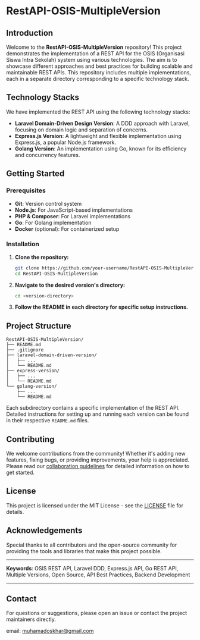 # RestAPI-OSIS-MultipleVersion

## Introduction

Welcome to the **RestAPI-OSIS-MultipleVersion** repository! This project demonstrates the implementation of a REST API for the OSIS (Organisasi Siswa Intra Sekolah) system using various technologies. The aim is to showcase different approaches and best practices for building scalable and maintainable REST APIs. This repository includes multiple implementations, each in a separate directory corresponding to a specific technology stack.

## Technology Stacks

We have implemented the REST API using the following technology stacks:

- **Laravel Domain-Driven Design Version**: A DDD approach with Laravel, focusing on domain logic and separation of concerns.
- **Express.js Version**: A lightweight and flexible implementation using Express.js, a popular Node.js framework.
- **Golang Version**: An implementation using Go, known for its efficiency and concurrency features.

## Getting Started

### Prerequisites

- **Git**: Version control system
- **Node.js**: For JavaScript-based implementations
- **PHP & Composer**: For Laravel implementations
- **Go**: For Golang implementation
- **Docker** (optional): For containerized setup

### Installation

1. **Clone the repository:**

   ```sh
   git clone https://github.com/your-username/RestAPI-OSIS-MultipleVersion.git
   cd RestAPI-OSIS-MultipleVersion
   ```

2. **Navigate to the desired version's directory:**

   ```sh
   cd <version-directory>
   ```

3. **Follow the README in each directory for specific setup instructions.**

## Project Structure

```text
RestAPI-OSIS-MultipleVersion/
├── README.md
├── .gitignore
├── laravel-domain-driven-version/
│   ├── ...
│   └── README.md
├── express-version/
│   ├── ...
│   └── README.md
└── golang-version/
    ├── ...
    └── README.md
```

Each subdirectory contains a specific implementation of the REST API. Detailed instructions for setting up and running each version can be found in their respective `README.md` files.

## Contributing

We welcome contributions from the community! Whether it's adding new features, fixing bugs, or providing improvements, your help is appreciated. Please read our [collaboration guidelines](./collaboration.md) for detailed information on how to get started.

## License

This project is licensed under the MIT License - see the [LICENSE](./LICENSE) file for details.

## Acknowledgements

Special thanks to all contributors and the open-source community for providing the tools and libraries that make this project possible.

---

**Keywords**: OSIS REST API, Laravel DDD, Express.js API, Go REST API, Multiple Versions, Open Source, API Best Practices, Backend Development

---

## Contact

For questions or suggestions, please open an issue or contact the project maintainers directly.

email: [muhamadoskhar@gmail.com](mailto:muhamadoskhar@gmail.com)
